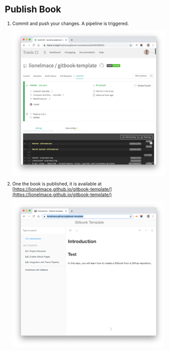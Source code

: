 # Publish Book

1. Commit and push your changes. A pipeline is triggered.

    ![travis build](./images/travis-build.png)

1. One the book is published, it is available at [https://lionelmace.github.io/gitbook-template/](https://lionelmace.github.io/gitbook-template/)

    ![gitbook](./images/gitbook-final.png)
